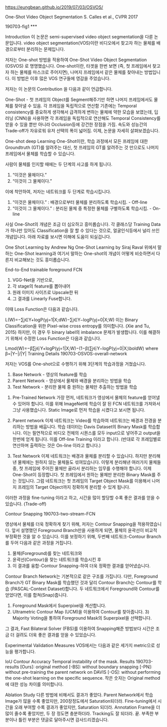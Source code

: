 https://eungbean.github.io/2019/07/03/OSVOS/

One-Shot Video Object Segmentation
S. Calles et al., CVPR 2017

190703-fig1 ***

Introduction
이 논문은 semi-supervised video object segmentation을 다룬 논문입니다.
video object segmentation(VOS)이란 비디오에서 찾고자 하는 물체를 배경으로부터 분리하는 문제입니다.

저자는 One-shot 방법을 적용하여 One-Shot Video Object Segmentation (OSVOS) 로 명명했습니다.
One-shot이란, 타겟을 한번 보면 (즉, 첫 프레임에서 찾고자 하는 물체를 마스크로 주어지면), 나머지 프레임에서 같은 물체를 찾아내는 방법입니다.
이 방법은 이후 많은 VOS 연구들에 영감을 주었습니다.

저자는 이 논문의 Contribution 을 다음과 같이 언급합니다.

One-Shot - 첫 프레임의 Object를 Segment해주기만 하면 나머지 프레임에서도 물체를 찾아낼 수 있음.
각 프레임을 독립적으로 연산함
기존에는 Temporal consistency를 중요하게 생각해서 급격하게 변하는 물체에 약한 모습을 보였는데, 딥러닝 (CNN)을 사용하면 각 프레임을 독립적으로 연산해도 Temporal Consistency를 얻을 수 있을 뿐만 아니라 Occlusion등에 강건한 장점을 가짐.
속도와 성능간의 Trade-off가 자유로워 유저 선택의 폭이 넓어짐.
이제, 논문을 자세히 살펴보겠습니다.

One-shot deep Learning
One-Shot이란, 학습 과정에서 모든 프레임에 대한 Groundtruth (GT)를 알려주는 대신, 첫 프레임의 GT를 알려주는 것 만으로도 나머지 프레임에서 물체를 학습할 수 있습니다.

사람이 물체를 인지할 때에는 두 단계의 사고를 하게 됩니다.

1) “이것은 물체이다.”
2) “이것이 그 물체이다.”

이에 착안하여, 저자는 네트워크를 두 단계로 학습시킵니다.

1) “이것은 물체이다.” : 배경으로부터 물체를 분리하도록 학습시킴. - Off-line
2) “이것이 그 물체이다.” : 분리된 물체 중 특정한 물체를 구별하도록 학습시킴. - On-line

사실 One-Shot의 개념은 조금 더 심오하고 흥미롭습니다. 각 클래스당 Training Data가 하나만 있어도 Classification을 잘 할 수 있다는 것으로, 얼굴인식등에서 널리 쓰인 개념입니다. 아래 자료를 보시면 이해에 도움이 되실겁니다.

One Shot Learning by Andrew Ng
One-Shot Learning by Siraj Raval
위에서 말하는 One-Shot learning과 여기서 말하는 One-shot의 개념이 어떻게 비슷하면서 다른지 비교해보는 것도 흥미롭습니다.

End-to-End trainable foreground FCN
1) VGG-Net을 기반으로,
2) 각 stage의 feature를 뽑아내어
3) 원래 이미지 사이즈로 Upscale한 뒤
4) 그 결과를 Linearly Fuse합니다.

이때 Loss Function은 다음과 같습니다.

L(W)=−∑j∈Y+logP(yj=1|X;dW)−∑j∈Y−logP(yj=0|X;W)
이는 Binary Classification을 위한 Pixel-wise cross entropy를 의미합니다. (Xie and Tu, 2015)
하지만, 이 경우 두 binary label의 imbalance 문제가 발생합니다. 이를 해결하기 위해서 수정한 Loss Function은 다음과 같습니다.

Lmod(W)=−β∑j∈Y+logP(yj=1|X;W)−(1−β)∑j∈Y−logP(yj=0|X;\boldW)
where β=|Y−|/|Y|
Training Details
190703-OSVOS-overall-network

저자는 VOS를 One-shot으로 수행하기 위해 3단계의 학습과정을 거쳤습니다.

1) Base Network - 영상의 feature를 학습
2) Parent Network - 영상에서 물체와 배경을 분리하는 방법을 학습
3) Test Network - 분리한 물체 중 원하는 물체만 추출하는 방법을 학습

1. Pre-Trained Network
가장 먼저, 네트워크가 영상에서 물체의 feature를 얻어낼 수 있어야 합니다. 이를 위해 ImageNet에 학습이 잘 된 FCN 네트워크를 가져와서 그냥 사용했습니다. Static Image로 먼저 학습을 시켰다고 보시면 됩니다.

2. Parent network
이제 네트워크는 Video를 학습하여 네트워크는 배경과 전경을 분리하는 방법을 배웁니다. 학습 데이터는 Davis Dataset의 Binary Mask를 학습합니다.
이는 필연적으로 비디오 전체의 시퀀스를 모두 input으로 넣어주고 output을 한번에 얻게 됩니다. 이를 Off-line Training 이라고 합니다. (반대로 각 프레임별로 연산하며 출력하는 것은 On-line 이라고 합니다.)

3. Test Network
이제 네트워크는 배경과 물체를 분리할 수 있습니다. 하지만 분리해낸 물체에는 원하지 않는 물체들도 섞여있습니다. 이렇게 분리해낸 여러가지 물체들 중, 첫 프레임에 주어진 물체만 골라서 분리하는 임무를 수행해야 합니다.
이제 One-Shot이 등장합니다. 첫 프레임에서 원하는 물체만 분리한 Binary Mask를 주는 것입니다. 그럼 네트워크는 첫 프레임의 Target Object Mask를 이용해서 나머지 프레임의 Target Object까지 정확하게 분리할 수 있게 됩니다.


이러한 과정을 fine-tuning 이라고 하고, 시간을 많이 할당할 수록 좋은 결과를 얻을 수 있습니다. (Trade-off)

Contour Snapping
190703-two-stream-FCN

영상에서 물체를 더욱 정확하게 찾기 위해, 저자는 Contour Snapping을 적용하였습니다. 앞서 설명했던 Foreground Branch만을 사용하게 되면, 물체의 윤곽선이 비교적 부정확한 것을 알 수 있습니다. 이를 보정하기 위해, 두번째 네트워크-Contour Branch 를 두어 다음과 같은 과정을 거칩니다.

1) 물체(Foreground)를 찾는 네트워크와
2) 윤곽선(Contour)을 찾는 네트워크를 학습시킨 후
3) 이 결과를 융합-Contour Snapping-하여 더욱 정확한 결과를 얻어냈습니다.

Contour Branch Network는 기본적으로 같은 구조를 가집니다. 다만, Foreground Branch가 GT Binary Mask를 학습했던 것과 달리
Contour Branch는 Contour를 학습 (PASCAL-Context Dataset)합니다.
두 네트워크에서 Foreground와 Contour를 얻었다면, 이를 합쳐(Snap)줍니다.

1) Foreground Mask에서 Superpixel을 계산합니다.
2) Ultrametric Contour Map (UCM)을 이용하여 Contour를 찾아줍니다. 3) Majority Voting을 통하여 Foreground Mask의 Superpixel을 선택합니다.

그 결과, Fast Bilateral Solver (FBS)를 이용하여 Snapping해준 방법보다 시간은 조금 더 걸려도 더욱 좋은 결과를 얻을 수 있었습니다.

Experimental Validation
Measures
VOS에서는 다음과 같은 세가지 metric으로 성능을 평가합니다.

IoU
Contour Accuracy
Temporal instability of the mask.
Results
190703-results [Ours]: original method [-BS]: without boundary snapping [-PN]: without pre-training the parent network on DAVIS [-OS]: without performing the one-shot learning on the specific sequence. 작은 숫자는 Original method에 대한 성능 차이를 의미합니다.

Ablation Study
다른 방법에 비해서도 결과가 좋았다.
Parent Network에서 학습 Image가 많을 수록 좋았지만, 200장정도에서 Saturation되더라.
Fine-tuning에서 시간을 오래 부여할 수록 결과가 좋았지만, Saturation 되더라.
Annotation Frame을 더 많이 줄수록 좋았지만, 두 장 정도면 충분하더라.
Tracking도 잘 되더라.
끝. 부족한 부분이나 틀린 부분은 댓글로 달아주시면 감사드리겠습니다.
